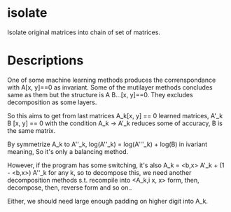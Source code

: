 # isolate
Isolate original matrices into chain of set of matrices.

# Descriptions
One of some machine learning methods produces the correnspondance with A\[x, y\]==0 as invariant.
Some of the mutilayer methods concludes same as them but the structure is A B...\[x, y\]==0.
They excludes decomposition as some layers.

So this aims to get from last matrices A\_k\[x, y\] == 0 learned matrices, A'\_k B \[x, y\] == 0
with the condition A\_k -\> A'\_k reduces some of accuracy, B is the same matrix.

By symmetrize A\_k to A''\_k, log(A''\_k) = log(A'''\_k) + log(B) in ivariant meaning,
So it's only a balancing method.

However, if the program has some switching, it's also A\_k = \<b,x\> A'\_k + (1 - \<b,x\>) A''\_k for any k, so to decompose this, we need another decomposition methods s.t. recompile into \<A\_k,i x, x\> form, then, decompose, then, reverse form and so on..

Either, we should need large enough padding on higher digit into A\_k.

